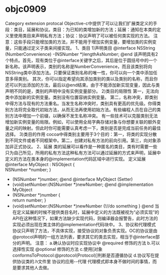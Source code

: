 # objc0909
Category extension protocal
Objective-c中提供了可以让我们扩展类定义的手段：类目，延展和协议。类目：为已知的类增加新的方法；延展：通知在本类的定义里使用类目来声明私有方法；协议：协议声明了可以被任何类实现的方法。
注意：这些手段只能增加类的方法，并不能用于增加实例变量，要增加类的实例变量，只能通过定义子类来间接实现。
1、类目
1)声明类目
@interface NSString (NumberConvenience)
-(NSNumber *)lengthAsNumber;
@end
该声明具有2个特点。首先，现有类位于@interface关键字之后，其后是位于圆括号中的一个新名称。该声明表示，类别的名称是NumberConvenience，而且该类别将向NSString类中添加方法。只要保证类别名称的唯一性，你可以向一个类中添加任意多得类别。
其次，你可以指定希望向其添加类别的类以及类别的名称，而且你还可以列出添加的方法，最后以@end结束。由于不能添加新实现变量，因此与类声明不同的是，类别的声明中没有实例变量部分。
2)类目的局限性
第一，无法向类中添加新的实例变量。类别没有位置容纳实例变量。
第二，名称冲突，即类别中得方法与现有的方法重名。当发生名称冲突时，类别具有更高的优先级。你得类别方法将完全取代初始方法，从而无法再使用初始方法。有些编程人员在自己的类别方法中增加一个前缀，以确保不发生名称冲突。
有一些技术可以克服类别无法增加新实例变量的局限。例如，可以使用全局字典存储对象与你想要关联的额外变量之间的映射。但此时你可能需要认真考虑一下，类别是否是完成当前任务的最佳选择。
3)类目的作用
cocoa中得类别主要用于3个目的：第一，将类的实现分散到不同文件或者不同框架中。第二，创建对私有方法的前向引用。第三，向对象添加非正式协议。
2、延展
类的延展可以看作是一种匿名的类目，类有时需要一些只为自己所见，所用的私有方法这种私有方法可以通过延展的方式来声明，延展中定义的方法在类本身的@implementation代码区域中进行实现。
定义延展
@interface MyObject : NSObject
 {     
NSNumber *number; }
 - (NSNumber *)number;
 @end @interface MyObject (Setter)
 - (void)setNumber:(NSNumber *)newNumber;
@end
 @implementation MyObject
 - (NSNumber *)number
{     
return number;
 }
- (void)setNumber:(NSNumber *)newNumber
{!//do something
}
@end
当在定义延展的时候不提供类目名时，延展中定义的方法既被视为“必须实现”的API在这种情况下，如果方法缺少实现代码，则编译器会报警告，此时方法的实现必须出现在类主体的@implementation代码块中。
3、协议和代理模式
协议只声明了方法，不具体实现，接受协议的对象负责实现。OC的协议是由@protocol声明的一组方法列表，要求其它的类去实现，相当于@interface部分的声明。
注意：
a.确认协议时应实现协议中 @required 修饰的方法
b.可以选择性实现 @optional 修饰的方法
c.使用[对象 conformsToProtocol:@protocol(Protocol)]判断是否遵循协议
d.协议写在提供协议类的.h文件里
协议的应用--代理
代理模式即本身不做时间的事情，而是要求其他人去做。
